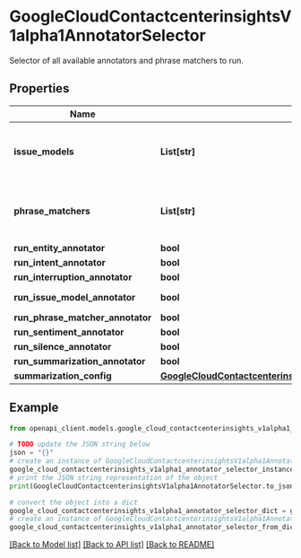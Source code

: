 # GoogleCloudContactcenterinsightsV1alpha1AnnotatorSelector

Selector of all available annotators and phrase matchers to run.

## Properties

Name | Type | Description | Notes
------------ | ------------- | ------------- | -------------
**issue_models** | **List[str]** | The issue model to run. If not provided, the most recently deployed topic model will be used. The provided issue model will only be used for inference if the issue model is deployed and if run_issue_model_annotator is set to true. If more than one issue model is provided, only the first provided issue model will be used for inference. | [optional] 
**phrase_matchers** | **List[str]** | The list of phrase matchers to run. If not provided, all active phrase matchers will be used. If inactive phrase matchers are provided, they will not be used. Phrase matchers will be run only if run_phrase_matcher_annotator is set to true. Format: projects/{project}/locations/{location}/phraseMatchers/{phrase_matcher} | [optional] 
**run_entity_annotator** | **bool** | Whether to run the entity annotator. | [optional] 
**run_intent_annotator** | **bool** | Whether to run the intent annotator. | [optional] 
**run_interruption_annotator** | **bool** | Whether to run the interruption annotator. | [optional] 
**run_issue_model_annotator** | **bool** | Whether to run the issue model annotator. A model should have already been deployed for this to take effect. | [optional] 
**run_phrase_matcher_annotator** | **bool** | Whether to run the active phrase matcher annotator(s). | [optional] 
**run_sentiment_annotator** | **bool** | Whether to run the sentiment annotator. | [optional] 
**run_silence_annotator** | **bool** | Whether to run the silence annotator. | [optional] 
**run_summarization_annotator** | **bool** | Whether to run the summarization annotator. | [optional] 
**summarization_config** | [**GoogleCloudContactcenterinsightsV1alpha1AnnotatorSelectorSummarizationConfig**](GoogleCloudContactcenterinsightsV1alpha1AnnotatorSelectorSummarizationConfig.md) |  | [optional] 

## Example

```python
from openapi_client.models.google_cloud_contactcenterinsights_v1alpha1_annotator_selector import GoogleCloudContactcenterinsightsV1alpha1AnnotatorSelector

# TODO update the JSON string below
json = "{}"
# create an instance of GoogleCloudContactcenterinsightsV1alpha1AnnotatorSelector from a JSON string
google_cloud_contactcenterinsights_v1alpha1_annotator_selector_instance = GoogleCloudContactcenterinsightsV1alpha1AnnotatorSelector.from_json(json)
# print the JSON string representation of the object
print(GoogleCloudContactcenterinsightsV1alpha1AnnotatorSelector.to_json())

# convert the object into a dict
google_cloud_contactcenterinsights_v1alpha1_annotator_selector_dict = google_cloud_contactcenterinsights_v1alpha1_annotator_selector_instance.to_dict()
# create an instance of GoogleCloudContactcenterinsightsV1alpha1AnnotatorSelector from a dict
google_cloud_contactcenterinsights_v1alpha1_annotator_selector_from_dict = GoogleCloudContactcenterinsightsV1alpha1AnnotatorSelector.from_dict(google_cloud_contactcenterinsights_v1alpha1_annotator_selector_dict)
```
[[Back to Model list]](../README.md#documentation-for-models) [[Back to API list]](../README.md#documentation-for-api-endpoints) [[Back to README]](../README.md)


